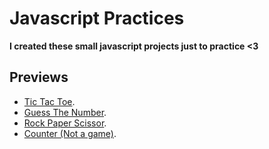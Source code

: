 # Javascript Practices

**I created these small javascript projects just to practice <3**

## Previews
* [Tic Tac Toe](https://markdownlivepreview.com/).
* [Guess The Number](https://markdownlivepreview.com/).
* [Rock Paper Scissor](https://markdownlivepreview.com/).
* [Counter (Not a game)](https://markdownlivepreview.com/).
